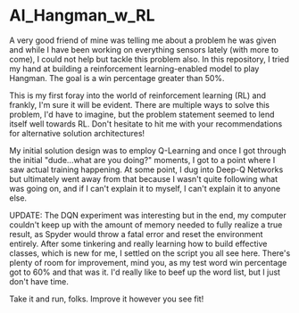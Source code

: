 # AI_Hangman_w_RL
A very good friend of mine was telling me about a problem he was given and while I have been working 
on everything sensors lately (with more to come), I could not help but tackle this problem also. In this 
repository, I tried my hand at building a reinforcement learning-enabled model to play Hangman. The goal 
is a win percentage greater than 50%.


This is my first foray into the world of reinforcement learning (RL) and frankly, I'm sure it
will be evident. There are multiple ways to solve this problem, I'd have to imagine, but the problem statement
seemed to lend itself well towards RL. Don't hesitate to hit me with your recommendations for alternative
solution architectures!

My initial solution design was to employ Q-Learning and once I got through the initial "dude...what are you doing?"
moments, I got to a point where I saw actual training happening. At some point, I dug into Deep-Q Networks but
ultimately went away from that because I wasn't quite following what was going on, and if I can't explain it to
myself, I can't explain it to anyone else. 


UPDATE:
The DQN experiment was interesting but in the end, my computer couldn't keep up with the amount of memory needed
to fully realize a true result, as Spyder would throw a fatal error and reset the environment entirely. After some
tinkering and really learning how to build effective classes, which is new for me, I settled on the script you all see
here. There's plenty of room for improvement, mind you, as my test word win percentage got to 60% and that was it. 
I'd really like to beef up the word list, but I just don't have time. 

Take it and run, folks. Improve it however you see fit!
